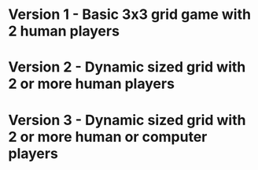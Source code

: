 # Version 1 - Basic 3x3 grid game with 2 human players

# Version 2 - Dynamic sized grid with 2 or more human players

# Version 3 - Dynamic sized grid with 2 or more human or computer players
